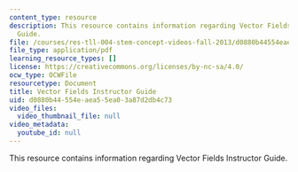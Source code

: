 ```yaml
---
content_type: resource
description: This resource contains information regarding Vector Fields Instructor
  Guide.
file: /courses/res-tll-004-stem-concept-videos-fall-2013/d0880b44554eaea55ea03a87d2db4c73_MITRES_TLL-004F13_VecF_IG.pdf
file_type: application/pdf
learning_resource_types: []
license: https://creativecommons.org/licenses/by-nc-sa/4.0/
ocw_type: OCWFile
resourcetype: Document
title: Vector Fields Instructor Guide
uid: d0880b44-554e-aea5-5ea0-3a87d2db4c73
video_files:
  video_thumbnail_file: null
video_metadata:
  youtube_id: null
---
```

This resource contains information regarding Vector Fields Instructor Guide.